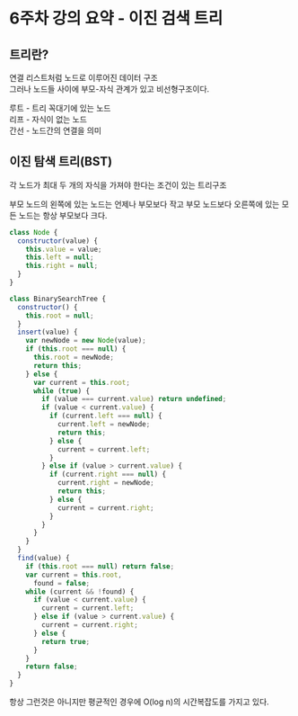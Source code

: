 # 6주차 강의 요약 - 이진 검색 트리

## 트리란?

연결 리스트처럼 노드로 이루어진 데이터 구조  
그러나 노드들 사이에 부모-자식 관계가 있고 비선형구조이다.

루트 - 트리 꼭대기에 있는 노드  
리프 - 자식이 없는 노드  
간선 - 노드간의 연결을 의미

## 이진 탐색 트리(BST)

각 노드가 최대 두 개의 자식을 가져야 한다는 조건이 있는 트리구조

부모 노드의 왼쪽에 있는 노드는 언제나 부모보다 작고 부모 노드보다 오른쪽에 있는 모든 노드는 항상 부모보다 크다.

```js
class Node {
  constructor(value) {
    this.value = value;
    this.left = null;
    this.right = null;
  }
}

class BinarySearchTree {
  constructor() {
    this.root = null;
  }
  insert(value) {
    var newNode = new Node(value);
    if (this.root === null) {
      this.root = newNode;
      return this;
    } else {
      var current = this.root;
      while (true) {
        if (value === current.value) return undefined;
        if (value < current.value) {
          if (current.left === null) {
            current.left = newNode;
            return this;
          } else {
            current = current.left;
          }
        } else if (value > current.value) {
          if (current.right === null) {
            current.right = newNode;
            return this;
          } else {
            current = current.right;
          }
        }
      }
    }
  }
  find(value) {
    if (this.root === null) return false;
    var current = this.root,
      found = false;
    while (current && !found) {
      if (value < current.value) {
        current = current.left;
      } else if (value > current.value) {
        current = current.right;
      } else {
        return true;
      }
    }
    return false;
  }
}
```

항상 그런것은 아니지만 평균적인 경우에 O(log n)의 시간복잡도를 가지고 있다.
